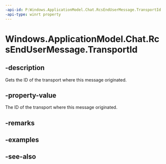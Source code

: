 ```yaml
---
-api-id: P:Windows.ApplicationModel.Chat.RcsEndUserMessage.TransportId
-api-type: winrt property
---
```


<!-- Property syntax
public string TransportId { get; }
-->

# Windows.ApplicationModel.Chat.RcsEndUserMessage.TransportId

## -description
Gets the ID of the transport where this message originated.

## -property-value
The ID of the transport where this message originated.

## -remarks

## -examples

## -see-also
